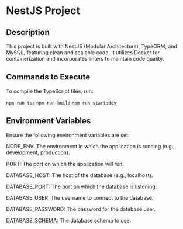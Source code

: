 # NestJS Project

## Description

This project is built with NestJS (Modular Architecture), TypeORM, and MySQL, featuring clean and scalable code. It utilizes Docker for containerization and incorporates linters to maintain code quality.

## Commands to Execute

To compile the TypeScript files, run:

`npm run tsc`
`npm run build`
`npm run start:dev`

## Environment Variables

Ensure the following environment variables are set:

NODE_ENV: The environment in which the application is running (e.g., development, production).

PORT: The port on which the application will run.

DATABASE_HOST: The host of the database (e.g., localhost).

DATABASE_PORT: The port on which the database is listening.

DATABASE_USER: The username to connect to the database.

DATABASE_PASSWORD: The password for the database user.

DATABASE_SCHEMA: The database schema to use.
